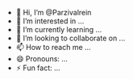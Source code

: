 - 👋 Hi, I’m @Parzivalrein
- 👀 I’m interested in ...
- 🌱 I’m currently learning ...
- 💞️ I’m looking to collaborate on ...
- 📫 How to reach me ...
- 😄 Pronouns: ...
- ⚡ Fun fact: ...

<!---
Parzivalrein/Parzivalrein is a ✨ special ✨ repository because its `README.md` (this file) appears on your GitHub profile.
You can click the Preview link to take a look at your changes.
--->
